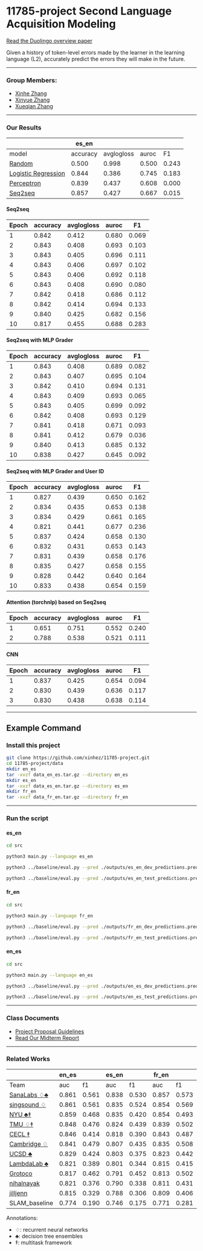 # 11785-project	Second Language Acquisition Modeling 
[Read the Duolingo overview paper](docs/papers/SLAM.pdf)

Given a history of token-level errors made by the learner in the learning language (L2), accurately predict the errors they will make in the future. 

--- 

### Group Members:
- [Xinhe Zhang](xinhez@andrew.cmu.edu)
- [Xinyue Zhang](xzhang4@andrew.cmu.edu)
- [Xueqian Zhang](xueqianz@andrew.cmu.edu)

--- 

### Our Results

|       | es_en    |            |       |       |
| ---   | ---      | ---        | ---   | ---   |
| model | accuracy | avglogloss | auroc | F1    |
| [Random](src/models/Random.py) | 0.500 | 0.998 | 0.500 | 0.243 |
| [Logistic Regression](src/models/LogisticRegression.py) | 0.844 | 0.386 | 0.745 | 0.183 |
| [Perceptron](src/models/Perceptron.py) | 0.839 | 0.437 | 0.608 | 0.000 |
| [Seq2seq](src/models/Seq2seq.py) | 0.857 | 0.427 | 0.667 | 0.015 |

#### Seq2seq
| Epoch | accuracy | avglogloss | auroc | F1    |
| ---   | ---      | ---        | ---   | ---   |
| 1     | 0.842    | 0.412      | 0.680 | 0.069 |
| 2     | 0.843    | 0.408      | 0.693 | 0.103 |
| 3     | 0.843    | 0.405      | 0.696 | 0.111 | 
| 4     | 0.843    | 0.406      | 0.697 | 0.102 | <-
| 5     | 0.843    | 0.406      | 0.692 | 0.118 |
| 6     | 0.843    | 0.408      | 0.690 | 0.080 | 
| 7     | 0.842    | 0.418      | 0.686 | 0.112 |
| 8     | 0.842    | 0.414      | 0.694 | 0.133 |
| 9     | 0.840    | 0.425      | 0.682 | 0.156 |
| 10    | 0.817    | 0.455      | 0.688 | 0.283 |

#### Seq2seq with MLP Grader
| Epoch | accuracy | avglogloss | auroc | F1    |
| ---   | ---      | ---        | ---   | ---   |
| 1     | 0.843    | 0.408      | 0.689 | 0.082 |
| 2     | 0.843    | 0.407      | 0.695 | 0.104 |
| 3     | 0.842    | 0.410      | 0.694 | 0.131 |
| 4     | 0.843    | 0.409      | 0.693 | 0.065 |
| 5     | 0.843    | 0.405      | 0.699 | 0.092 | <-
| 6     | 0.842    | 0.408      | 0.693 | 0.129 |
| 7     | 0.841    | 0.418      | 0.671 | 0.093 |
| 8     | 0.841    | 0.412      | 0.679 | 0.036 |
| 9     | 0.840    | 0.413      | 0.685 | 0.132 |
| 10    | 0.838    | 0.427      | 0.645 | 0.092 |

#### Seq2seq with MLP Grader and User ID
| Epoch | accuracy | avglogloss | auroc | F1    |
| ---   | ---      | ---        | ---   | ---   |
| 1     | 0.827    | 0.439      | 0.650 | 0.162 |
| 2     | 0.834    | 0.435      | 0.653 | 0.138 |
| 3     | 0.834    | 0.429      | 0.661 | 0.165 |
| 4     | 0.821    | 0.441      | 0.677 | 0.236 | <-
| 5     | 0.837    | 0.424      | 0.658 | 0.130 | 
| 6     | 0.832    | 0.431      | 0.653 | 0.143 | 
| 7     | 0.831    | 0.439      | 0.658 | 0.176 | 
| 8     | 0.835    | 0.427      | 0.658 | 0.155 | 
| 9     | 0.828    | 0.442      | 0.640 | 0.164 |
| 10    | 0.833    | 0.438      | 0.654 | 0.159 |


#### Attention (torchnlp) based on Seq2seq
| Epoch | accuracy | avglogloss | auroc | F1    |
| ---   | ---      | ---        | ---   | ---   |
| 1     | 0.651    | 0.751      | 0.552 | 0.240 |
| 2     | 0.788    | 0.538      | 0.521 | 0.111 |

#### CNN
| Epoch | accuracy | avglogloss | auroc | F1    |
| ---   | ---      | ---        | ---   | ---   |
| 1     | 0.837    | 0.425      | 0.654 | 0.094 |
| 2     | 0.830    | 0.439      | 0.636 | 0.117 |
| 3     | 0.830    | 0.438      | 0.638 | 0.114 |

---

## Example Command
### Install this project

```bash
git clone https://github.com/xinhez/11785-project.git
cd 11785-project/data
mkdir en_es
tar -xvzf data_en_es.tar.gz --directory en_es
mkdir es_en
tar -xvzf data_es_en.tar.gz --directory es_en
mkdir fr_en
tar -xvzf data_fr_en.tar.gz --directory fr_en
```
---

### Run the script
#### es_en
```bash
cd src

python3 main.py --language es_en

python3 ../baseline/eval.py --pred ./outputs/es_en_dev_predictions.pred --key ../data/es_en/es_en.slam.20190204.dev.key

python3 ../baseline/eval.py --pred ./outputs/es_en_test_predictions.pred --key ../data/es_en/es_en.slam.20190204.test.key
```
#### fr_en
```bash
cd src

python3 main.py --language fr_en

python3 ../baseline/eval.py --pred ./outputs/fr_en_dev_predictions.pred --key ../data/fr_en/fr_en.slam.20190204.dev.key

python3 ../baseline/eval.py --pred ./outputs/fr_en_test_predictions.pred --key ../data/fr_en/fr_en.slam.20190204.test.key
```
#### en_es
```bash
cd src

python3 main.py --language en_es

python3 ../baseline/eval.py --pred ./outputs/en_es_dev_predictions.pred --key ../data/en_es/en_es.slam.20190204.dev.key

python3 ../baseline/eval.py --pred ./outputs/en_es_test_predictions.pred --key ../data/en_es/en_es.slam.20190204.test.key
```
---

### Class Documents	
- [Project Proposal Guidelines](docs/Project_Proposal_Guidelines.pdf)	
- [Read Our Midterm Report](docs/submissions/midterm.pdf)

---

### Related Works
|      | en_es |     | es_en |     | fr_en |     |      |
| ---  | ---   | --- | ---   | --- | ---   | --- | ---  |
| Team | auc   | f1  | auc   | f1  | auc   |  f1 | rank |
| [SanaLabs ♢♣](docs/papers/osika.slam18.pdf) | 0.861 | 0.561 | 0.838 | 0.530 | 0.857 | 0.573 | 1.0 |
| [singsound ♢](docs/papers/xu.slam18.pdf) | 0.861 | 0.561 | 0.835 | 0.524 | 0.854 | 0.569 | 1.7 |
| [NYU ♣‡](docs/papers/rich.slam18.pdf) | 0.859 | 0.468 | 0.835 | 0.420 | 0.854 | 0.493 | 2.3 |
| [TMU ♢‡](docs/papers/kaneko.slam18.pdf) | 0.848 | 0.476 | 0.824 |	0.439 |	0.839 |	0.502 |	4.3 |
| [CECL ‡](docs/papers/bestgen.slam18.pdf) | 0.846 | 0.414 | 0.818 | 0.390 | 0.843 | 0.487 | 4.7 |
| [Cambridge ♢](docs/papers/yuan.slam18.pdf) | 0.841 | 0.479 | 0.807 | 0.435 | 0.835 | 0.508 | 6.0 | 
| [UCSD ♣](docs/papers/tomoschuk.slam18.pdf) | 0.829 | 0.424 | 0.803 | 0.375 | 0.823 | 0.442 | 7.0 | 
| [LambdaLab ♣](docs/papers/chen.slam18.pdf) | 0.821 | 0.389 | 0.801 | 0.344 | 0.815 | 0.415 | 7.6 | 
| [Grotoco](docs/papers/klerke.slam18.pdf) | 0.817 | 0.462 | 0.791 | 0.452 | 0.813 | 0.502 | 9.0 | 
| [nihalnayak](docs/papers/nayak.slam18.pdf) | 0.821 | 0.376 | 0.790 | 0.338 | 0.811 | 0.431 | 9.0 | 
| [jilljenn](docs/papers/vie.slam18.pdf) | 0.815 | 0.329 | 0.788 | 0.306 | 0.809 | 0.406 | 10.7 | 
| SLAM_baseline | 0.774 | 0.190 | 0.746 | 0.175 | 0.771 | 0.281 | 14.7 | 

Annotations:
- ♢: recurrent neural networks 
- ♣: decision tree ensembles
- ‡: multitask framework